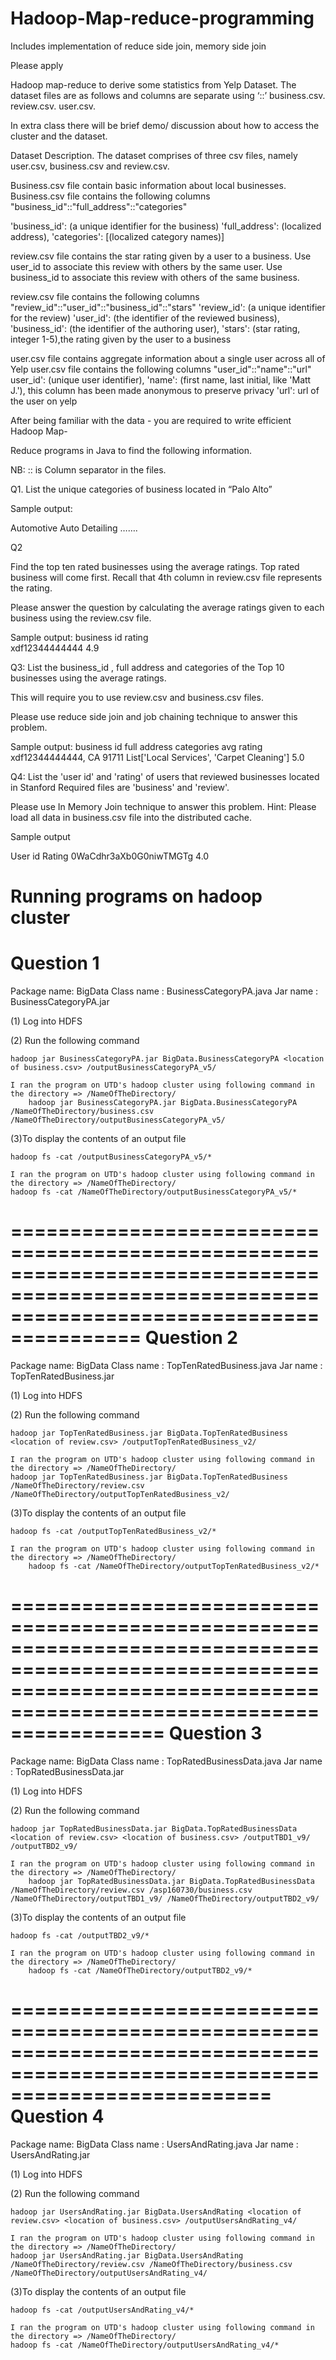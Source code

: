 # Hadoop-Map-reduce-programming
Includes implementation of reduce side join, memory side join

Please apply

Hadoop map-reduce to derive some statistics from Yelp Dataset.
The dataset files are as follows and columns are separate using ‘::’ 
business.csv.
review.csv.
user.csv.

In extra class there will be brief demo/ discussion about how to access the cluster and the dataset.


Dataset Description.
The dataset comprises of three csv files, namely user.csv, business.csv and review.csv.  

Business.csv file contain basic information about local businesses. 
Business.csv file contains the following columns "business_id"::"full_address"::"categories"

'business_id': (a unique identifier for the business)
'full_address': (localized address), 
'categories': [(localized category names)]  

review.csv file contains the star rating given by a user to a business. Use user_id to associate this review with others by the same user. Use business_id to associate this review with others of the same business. 

review.csv file contains the following columns "review_id"::"user_id"::"business_id"::"stars"
 'review_id': (a unique identifier for the review)
 'user_id': (the identifier of the reviewed business), 
 'business_id': (the identifier of the authoring user), 
 'stars': (star rating, integer 1-5),the rating given by the user to a business

user.csv file contains aggregate information about a single user across all of Yelp
user.csv file contains the following columns "user_id"::"name"::"url"
user_id': (unique user identifier), 
'name': (first name, last initial, like 'Matt J.'), this column has been made anonymous to preserve privacy 
'url': url of the user on yelp


After being familiar with the data - you are required to write efficient Hadoop Map-

Reduce programs in Java to find the following information.  

NB:            ::  is Column separator  in the files.

Q1. List the unique categories of business located in “Palo Alto” 

Sample output:

Automotive
Auto Detailing
…….  

Q2 

Find the top ten rated businesses using the average ratings. Top rated business will come first. Recall that 4th column in review.csv file represents the rating.

Please answer the question by calculating the average ratings given to each business using the review.csv file. 

Sample output:
business id            rating              
xdf12344444444   4.9


Q3:
List the  business_id , full address and categories of the Top 10 businesses using the average ratings.  

This will require you to use  review.csv and business.csv files.

Please use reduce side join and job chaining technique to answer this problem.


Sample output:
business id               full address           categories                                    avg rating
xdf12344444444,      CA 91711       List['Local Services', 'Carpet Cleaning']	5.0






Q4: 
List the 'user id' and 'rating' of users that reviewed businesses located in Stanford 
Required files are 'business'  and 'review'.

Please use In Memory Join technique to answer this problem.
Hint: Please load all data in business.csv file into the distributed cache. 

Sample output
                                                   
	       
User id	Rating
0WaCdhr3aXb0G0niwTMGTg	4.0


Running programs on hadoop cluster
=======================================================================================================================================
Question 1
============================================================================================================================================
 Package name: BigData
 Class name  : BusinessCategoryPA.java
 Jar name    : BusinessCategoryPA.jar
 

(1) Log into HDFS

(2) Run the following command
	
	hadoop jar BusinessCategoryPA.jar BigData.BusinessCategoryPA <location of business.csv> /outputBusinessCategoryPA_v5/
	
	I ran the program on UTD's hadoop cluster using following command in the directory => /NameOfTheDirectory/
        hadoop jar BusinessCategoryPA.jar BigData.BusinessCategoryPA /NameOfTheDirectory/business.csv  /NameOfTheDirectory/outputBusinessCategoryPA_v5/

(3)To display the contents of an output file

	hadoop fs -cat /outputBusinessCategoryPA_v5/*
	
	I ran the program on UTD's hadoop cluster using following command in the directory => /NameOfTheDirectory/
	hadoop fs -cat /NameOfTheDirectory/outputBusinessCategoryPA_v5/*

=============================================================================================================================================
Question 2
=============================================================================================================================================
 Package name: BigData
 Class name  : TopTenRatedBusiness.java
 Jar name    : TopTenRatedBusiness.jar

(1) Log into HDFS

(2) Run the following command

    hadoop jar TopTenRatedBusiness.jar BigData.TopTenRatedBusiness <location of review.csv> /outputTopTenRatedBusiness_v2/
    
	I ran the program on UTD's hadoop cluster using following command in the directory => /NameOfTheDirectory/
	hadoop jar TopTenRatedBusiness.jar BigData.TopTenRatedBusiness /NameOfTheDirectory/review.csv /NameOfTheDirectory/outputTopTenRatedBusiness_v2/

(3)To display the contents of an output file
	
	hadoop fs -cat /outputTopTenRatedBusiness_v2/*
	
	I ran the program on UTD's hadoop cluster using following command in the directory => /NameOfTheDirectory/
        hadoop fs -cat /NameOfTheDirectory/outputTopTenRatedBusiness_v2/*

=========================================================================================================================================================================
Question 3
========================================================================================================================================================================
 Package name: BigData
 Class name  : TopRatedBusinessData.java
 Jar name    : TopRatedBusinessData.jar

 (1) Log into HDFS

 (2) Run the following command
     
	hadoop jar TopRatedBusinessData.jar BigData.TopRatedBusinessData <location of review.csv> <location of business.csv> /outputTBD1_v9/ /outputTBD2_v9/

	I ran the program on UTD's hadoop cluster using following command in the directory => /NameOfTheDirectory/
        hadoop jar TopRatedBusinessData.jar BigData.TopRatedBusinessData /NameOfTheDirectory/review.csv /asp160730/business.csv /NameOfTheDirectory/outputTBD1_v9/ /NameOfTheDirectory/outputTBD2_v9/
  
  (3)To display the contents of an output file
    
	hadoop fs -cat /outputTBD2_v9/*
	
	I ran the program on UTD's hadoop cluster using following command in the directory => /NameOfTheDirectory/
        hadoop fs -cat /NameOfTheDirectory/outputTBD2_v9/*

==============================================================================================================================
Question 4
==============================================================================================================================
 Package name: BigData
 Class name  : UsersAndRating.java
 Jar name    : UsersAndRating.jar

 (1) Log into HDFS

 (2) Run the following command
	
	hadoop jar UsersAndRating.jar BigData.UsersAndRating <location of review.csv> <location of business.csv> /outputUsersAndRating_v4/

	I ran the program on UTD's hadoop cluster using following command in the directory => /NameOfTheDirectory/
	hadoop jar UsersAndRating.jar BigData.UsersAndRating /NameOfTheDirectory/review.csv /NameOfTheDirectory/business.csv /NameOfTheDirectory/outputUsersAndRating_v4/

 (3)To display the contents of an output file
    
	hadoop fs -cat /outputUsersAndRating_v4/*
	
	I ran the program on UTD's hadoop cluster using following command in the directory => /NameOfTheDirectory/
	hadoop fs -cat /NameOfTheDirectory/outputUsersAndRating_v4/*
